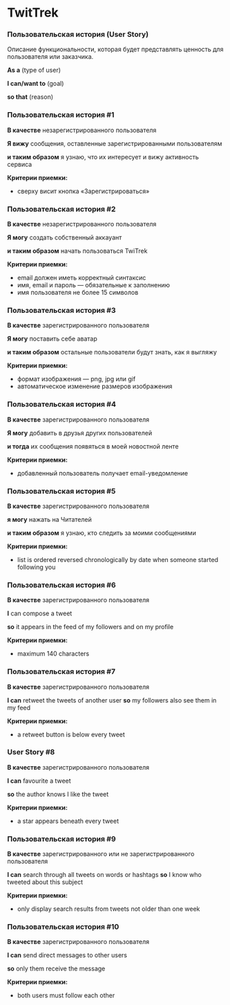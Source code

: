 # TwitTrek

### Пользовательская история (User Story)

Описание функциональности, которая будет представлять ценность для пользователя или заказчика. 

**As a** (type of user)

**I can/want to** (goal)

**so that** (reason)

### Пользовательская история #1

**В качестве** незарегистрированного пользователя

**Я вижу** сообщения, оставленные зарегистрированными пользователям

**и таким образом** я узнаю, что их интересует и вижу активность сервиса

**Критерии приемки:**

 * сверху висит кнопка «Зарегистрироваться»

### Пользовательская история #2

**В качестве** незарегистрированного пользователя

**Я могу** создать собственный аккауант

**и таким образом** начать пользоваться TwiTrek

**Критерии приемки:**

* email должен иметь корректный синтаксис
* имя, email и пароль — обязательные к заполнению
* имя пользователя не более 15 символов

### Пользовательская история #3

**В качестве** зарегистрированного пользователя

**Я могу** поставить себе аватар

**и таким образом** остальные пользователи будут знать, как я выгляжу

**Критерии приемки:**

* формат изображения — png, jpg или gif
* автоматическое изменение размеров изображения

### Пользовательская история #4

**В качестве** зарегистрированного пользователя

**Я могу** добавить в друзья других пользователей 

**и тогда** их сообщения появяться в моей новостной ленте 

**Критерии приемки:**

* добавленный пользователь получает email-уведомление

### Пользовательская история #5

**В качестве** зарегистрированного пользователя

**я могу** нажать на Читателей

**и таким образом** я узнаю, кто следить за моими сообщениями

**Критерии приемки:**

* list is ordered reversed chronologically by date when someone started following you

### Пользовательская история #6

**В качестве** зарегистрированного пользователя

**I** can compose a tweet

**so** it appears in the feed of my followers and on my profile

**Критерии приемки:**

* maximum 140 characters

### Пользовательская история #7

**В качестве** зарегистрированного пользователя

**I can** retweet the tweets of another user
**so** my followers also see them in my feed

**Критерии приемки:**

* a retweet button is below every tweet

### User Story #8

**В качестве** зарегистрированного пользователя

**I can** favourite a tweet

**so** the author knows I like the tweet

**Критерии приемки:**

* a star appears beneath every tweet

### Пользовательская история #9

**В качестве** зарегистрированного или не зарегистрированного пользователя

**I can** search through all tweets on words or hashtags
**so** I know who tweeted about this subject

**Критерии приемки:**

* only display search results from tweets not older than one week

### Пользовательская история #10

**В качестве** зарегистрированного пользователя

**I can** send direct messages to other users

**so** only them receive the message

**Критерии приемки:**

* both users must follow each other
